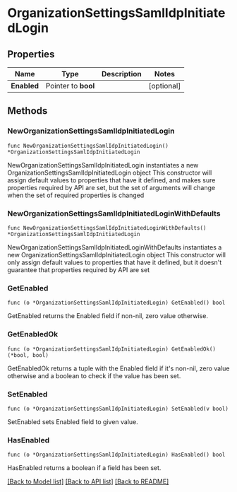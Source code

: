 # OrganizationSettingsSamlIdpInitiatedLogin

## Properties

Name | Type | Description | Notes
------------ | ------------- | ------------- | -------------
**Enabled** | Pointer to **bool** |  | [optional] 

## Methods

### NewOrganizationSettingsSamlIdpInitiatedLogin

`func NewOrganizationSettingsSamlIdpInitiatedLogin() *OrganizationSettingsSamlIdpInitiatedLogin`

NewOrganizationSettingsSamlIdpInitiatedLogin instantiates a new OrganizationSettingsSamlIdpInitiatedLogin object
This constructor will assign default values to properties that have it defined,
and makes sure properties required by API are set, but the set of arguments
will change when the set of required properties is changed

### NewOrganizationSettingsSamlIdpInitiatedLoginWithDefaults

`func NewOrganizationSettingsSamlIdpInitiatedLoginWithDefaults() *OrganizationSettingsSamlIdpInitiatedLogin`

NewOrganizationSettingsSamlIdpInitiatedLoginWithDefaults instantiates a new OrganizationSettingsSamlIdpInitiatedLogin object
This constructor will only assign default values to properties that have it defined,
but it doesn't guarantee that properties required by API are set

### GetEnabled

`func (o *OrganizationSettingsSamlIdpInitiatedLogin) GetEnabled() bool`

GetEnabled returns the Enabled field if non-nil, zero value otherwise.

### GetEnabledOk

`func (o *OrganizationSettingsSamlIdpInitiatedLogin) GetEnabledOk() (*bool, bool)`

GetEnabledOk returns a tuple with the Enabled field if it's non-nil, zero value otherwise
and a boolean to check if the value has been set.

### SetEnabled

`func (o *OrganizationSettingsSamlIdpInitiatedLogin) SetEnabled(v bool)`

SetEnabled sets Enabled field to given value.

### HasEnabled

`func (o *OrganizationSettingsSamlIdpInitiatedLogin) HasEnabled() bool`

HasEnabled returns a boolean if a field has been set.


[[Back to Model list]](../README.md#documentation-for-models) [[Back to API list]](../README.md#documentation-for-api-endpoints) [[Back to README]](../README.md)


